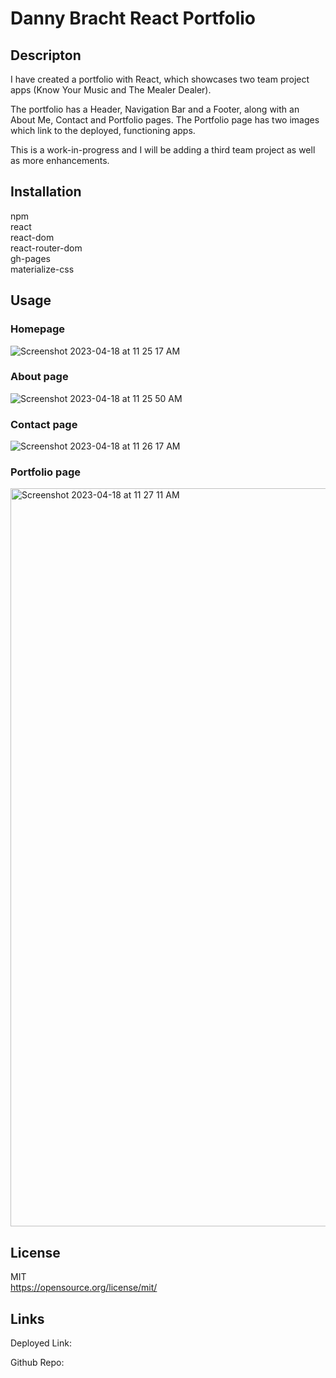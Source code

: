 # Danny Bracht React Portfolio

## Descripton

I have created a portfolio with React, which showcases two team 
project apps (Know Your Music and The Mealer Dealer).

The portfolio has a Header, Navigation Bar and a Footer,
along with an About Me, Contact and Portfolio pages. The
Portfolio page has two images which link to the deployed,
functioning apps.

This is a work-in-progress and I will be adding a third
team  project as well as more enhancements.

## Installation

npm  
react  
react-dom  
react-router-dom  
gh-pages  
materialize-css  

## Usage

### Homepage

![Screenshot 2023-04-18 at 11 25 17 AM](https://user-images.githubusercontent.com/17559972/232856702-74f60a06-abbe-4bf3-b83d-6195fd76ca64.png)

### About page

![Screenshot 2023-04-18 at 11 25 50 AM](https://user-images.githubusercontent.com/17559972/232856811-cb1963a8-018d-41b9-9ff1-a8ac377fd833.png)

### Contact page

![Screenshot 2023-04-18 at 11 26 17 AM](https://user-images.githubusercontent.com/17559972/232857191-f1f6ef56-7165-4110-b240-d305121a59c7.png)

### Portfolio page

<img width="1181" alt="Screenshot 2023-04-18 at 11 27 11 AM" src="https://user-images.githubusercontent.com/17559972/232857333-f7eee392-3d96-4bd7-b868-ba128fa1cd75.png">

## License

MIT  
https://opensource.org/license/mit/

## Links

Deployed Link: 

Github Repo: 
